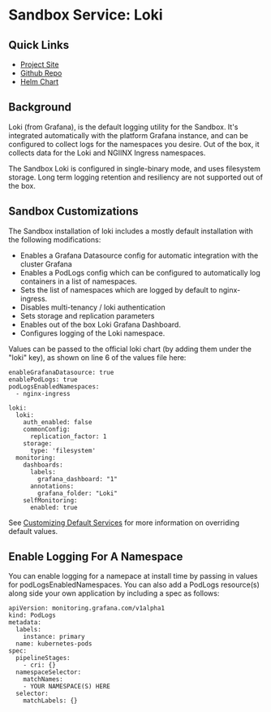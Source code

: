 # Sandbox Service: Loki

## Quick Links
* [Project Site](https://grafana.com/oss/loki/)
* [Github Repo](https://github.com/grafana/loki)
* [Helm Chart](https://github.com/grafana/loki/tree/main/production/helm/loki)

## Background
Loki (from Grafana), is the default logging utility for the Sandbox. It's integrated automatically with the platform
Grafana instance, and can be configured to collect logs for the namespaces you desire. Out of the box, it 
collects data for the Loki and NGIINX Ingress namespaces.

The Sandbox Loki is configured in single-binary mode, and uses filesystem storage. Long term logging retention
and resiliency are not supported out of the box.

## Sandbox Customizations
The Sandbox installation of loki includes a mostly default installation with the following modifications:

* Enables a Grafana Datasource config for automatic integration with the cluster Grafana
* Enables a PodLogs config which can be configured to automatically log containers in a list of namespaces.
* Sets the list of namespaces which are logged by default to nginx-ingress.
* Disables multi-tenancy / loki authentication
* Sets storage and replication parameters
* Enables out of the box Loki Grafana Dashboard.
* Configures logging of the Loki namespace.

Values can be passed to the official loki chart (by adding them under the "loki" key),
as shown on line 6 of the values file here:

```
enableGrafanaDatasource: true
enablePodLogs: true
podLogsEnabledNamespaces:
  - nginx-ingress

loki:
  loki:
    auth_enabled: false
    commonConfig:
      replication_factor: 1
    storage:
      type: 'filesystem'
  monitoring:
    dashboards:
      labels:
        grafana_dashboard: "1"
      annotations:
        grafana_folder: "Loki"
    selfMonitoring:
      enabled: true
```

See [Customizing Default Services](../customization/default-services.md) for more information on overriding default values.

## Enable Logging For A Namespace
You can enable logging for a namepace at install time by passing in values for podLogsEnabledNamespaces. You can
also add a PodLogs resource(s) along side your own application by including a spec as follows:

```
apiVersion: monitoring.grafana.com/v1alpha1
kind: PodLogs
metadata:
  labels:
    instance: primary
  name: kubernetes-pods
spec:  
  pipelineStages:
    - cri: {}
  namespaceSelector:
    matchNames:
    - YOUR NAMESPACE(S) HERE
  selector:
    matchLabels: {}
```
